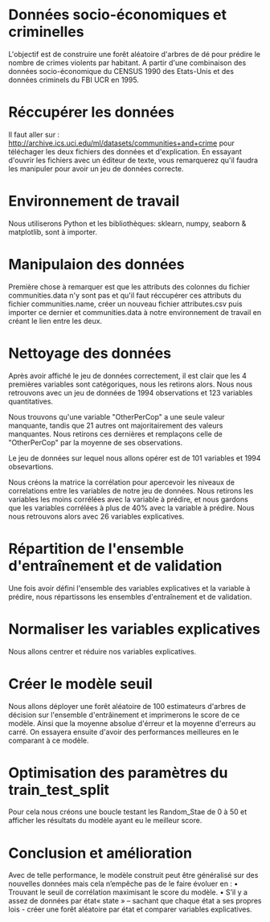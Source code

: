 # Données socio-économiques et criminelles
L'objectif est de construire une forêt aléatoire d'arbres de dé pour prédire le nombre de crimes violents par habitant. A partir d'une combinaison des données socio-économique du CENSUS 1990 des Etats-Unis et des données criminels du FBI UCR en 1995.  

# Réccupérer les données
Il faut aller sur : http://archive.ics.uci.edu/ml/datasets/communities+and+crime pour téléchager les deux fichiers des données et d'explication. En essayant d'ouvrir les fichiers avec un éditeur de texte, vous remarquerez qu'il faudra les manipuler pour avoir un jeu de données correcte. 

# Environnement de travail
Nous utiliserons Python et les bibliothèques: sklearn, numpy, seaborn & matplotlib, sont à importer.

# Manipulaion des données
Première chose à remarquer est que les attributs des colonnes du fichier communities.data n'y sont pas et qu'il faut réccupérer ces attributs du fichier communities.name, créer un nouveau fichier attributes.csv puis importer ce dernier et communities.data à notre environnement de travail en créant le lien entre les deux.

# Nettoyage des données
Après avoir affiché le jeu de données correctement, il est clair que les 4 premières variables sont catégoriques, nous les retirons alors. Nous nous retrouvons avec un jeu de données de 1994 observations et 123 variables quantitatives.

Nous trouvons qu'une variable "OtherPerCop" a une seule valeur manquante, tandis que 21 autres ont majoritairement des valeurs manquantes. Nous retirons ces dernières et remplaçons celle de "OtherPerCop" par la moyenne de ses observations.

Le jeu de données sur lequel nous allons opérer est de 101 variables et 1994 obsevartions.

Nous créons la matrice la corrélation pour apercevoir les niveaux de correlations entre les variables de notre jeu de données.
Nous retirons les variables les moins corrélées avec la variable à prédire, et nous gardons que les variables corrélées à plus de 40% avec la variable à prédire. Nous nous retrouvons alors avec 26 variables explicatives.

# Répartition de l'ensemble d'entraînement et de validation 
Une fois avoir défini l'ensemble des variables explicatives et la variable à prédire, nous répartissons les ensembles d'entraînement et de validation.

# Normaliser les variables explicatives
Nous allons centrer et réduire nos variables explicatives.

# Créer le modèle seuil
Nous allons déployer une forêt aléatoire de 100 estimateurs d'arbres de décision sur l'ensemble d'entrâinement et imprimerons le score de ce modèle. Ainsi que la moyenne absolue d'érreur et la moyenne d'erreurs au carré. On essayera ensuite d'avoir des performances meilleures en le comparant à ce modèle.

# Optimisation des paramètres du train_test_split
Pour cela nous créons une boucle testant les Random_Stae de 0 à 50 et afficher les résultats du modèle ayant eu le meilleur score.

# Conclusion et amélioration
Avec de telle performance, le modèle construit peut être généralisé sur des nouvelles données mais cela n’empêche pas de le faire évoluer en :
    • Trouvant le seuil de corrélation maximisant le score du modèle.
    • S’il y a assez de données par état« state » – sachant que chaque état a ses propres lois -  créer une forêt aléatoire par état et comparer variables explicatives.
